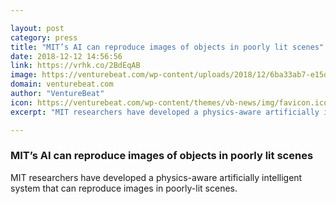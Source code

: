 ```yaml
---

layout: post
category: press
title: "MIT’s AI can reproduce images of objects in poorly lit scenes"
date: 2018-12-12 14:56:56
link: https://vrhk.co/2BdEqAB
image: https://venturebeat.com/wp-content/uploads/2018/12/6ba33ab7-e15d-439e-8e97-82ef14930d0a.png?fit=1278%2C852&strip=all
domain: venturebeat.com
author: "VentureBeat"
icon: https://venturebeat.com/wp-content/themes/vb-news/img/favicon.ico
excerpt: "MIT researchers have developed a physics-aware artificially intelligent system that can reproduce images in poorly-lit scenes."

---
```


### MIT’s AI can reproduce images of objects in poorly lit scenes

MIT researchers have developed a physics-aware artificially intelligent system that can reproduce images in poorly-lit scenes.